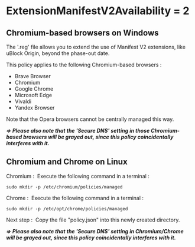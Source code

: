 # ExtensionManifestV2Availability = 2

## Chromium-based browsers on Windows

The '.reg' file allows you to extend the use of Manifest V2 extensions, like uBlock Origin, beyond the phase-out date.

This policy applies to the following Chromium-based browsers&nbsp;:

- Brave Browser
- Chromium
- Google Chrome
- Microsoft Edge
- Vivaldi
- Yandex Browser

Note that the Opera browsers cannot be centrally managed this way.

**_=&gt; Please also note that the 'Secure DNS' setting in those Chromium-based browsers will be grayed out, since this policy coincidentally interferes with it._**

## Chromium and Chrome on Linux

Chromium&nbsp;: &nbsp;Execute the following command in a terminal&nbsp;:

    sudo mkdir -p /etc/chromium/policies/managed

Chrome&nbsp;: &nbsp;Execute the following command in a terminal&nbsp;:

    sudo mkdir -p /etc/opt/chrome/policies/managed

Next step&nbsp;: &nbsp;Copy the file "policy.json" into this newly created directory.

**_=&gt; Please also note that the 'Secure DNS' setting in Chromium/Chrome will be grayed out, since this policy coincidentally interferes with it._**
